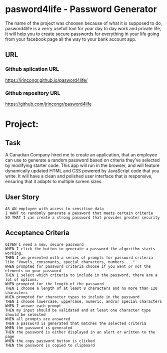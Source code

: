 # pasword4life - Password Generator

The name of the project was choosen because of what it is supposed to do, pasword4life is a verry usefull tool for your day to day work and private life, It will help you to create secure passwords for everything in your life going from your facebook page all the way to your bank account app. 

## URL

### Github aplication URL
https://jrincongr.github.io/pasword4life/


### Github repository URL
https://github.com/jrincongr/pasword4life 


# Project:

## Task

A Canadian Company hired me to create an application, that an employee can use to generate a random password based on criteria they’ve selected by modifying starter code. This app will run in the browser, and will feature dynamically updated HTML and CSS powered by JavaScript code that you write. It will have a clean and polished user interface that is responsive, ensuring that it adapts to multiple screen sizes.


## User Story

```
AS AN employee with access to sensitive data
I WANT to randomly generate a password that meets certain criteria
SO THAT I can create a strong password that provides greater security
```

## Acceptance Criteria

```
GIVEN I need a new, secure password
WHEN I click the button to generate a password the algorithm starts working,
THEN I am presented with a series of prompts for password criteria like "Vowels, consonants, special characters, numbers...."
WHEN prompted for password criteria choose if you want or not the elements on your password
THEN I select which criteria to include in the password, there are a lot of options.
WHEN prompted for the length of the password
THEN I choose a length of at least 8 characters and no more than 128 characters
WHEN prompted for character types to include in the password
THEN I choose lowercase, uppercase, numeric, and/or special characters
WHEN I answer each prompt
THEN my input should be validated and at least one character type should be selected
WHEN all prompts are answered
THEN a password is generated that matches the selected criteria
WHEN the password is generated
THEN the password is either displayed in an alert or written to the page
WHEN the copy password button is clicked
THEN the password is copied to clipboard
```

